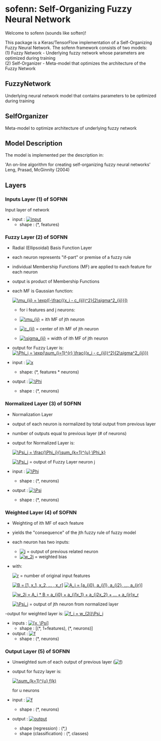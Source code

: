 # sofenn: Self-Organizing Fuzzy Neural Network

Welcome to sofenn (sounds like soften)! 

This package is a Keras/TensorFlow implementation of a Self-Organizing Fuzzy Neural Network. The sofenn framework 
consists of two models:
<br /> (1) Fuzzy Network - Underlying fuzzy network whose parameters are optimized during training
<br /> (2) Self-Organizer - Meta-model that optimizes the architecture of the Fuzzy Network

## FuzzyNetwork
Underlying neural network model that contains parameters to be optimized during training

## SelfOrganizer
Meta-model to optimize architecture of underlying fuzzy network

## Model Description
The model is implemented per the description in:
<br />

'An on-line algorithm for creating self-organizing fuzzy neural networks\'
<br /> Leng, Prasad, McGinnity (2004)

## Layers

### Inputs Layer (1) of SOFNN
Input layer of network

- input : <a href="https://www.codecogs.com/eqnedit.php?latex=input" target="_blank"><img src="https://latex.codecogs.com/gif.latex?input" title="input" /></a>
    - shape  : (*, features)

### Fuzzy Layer (2) of SOFNN
- Radial (Ellipsoidal) Basis Function Layer
- each neuron represents "if-part" or premise of a fuzzy rule
- individual Membership Functions (MF) are applied to each feature for each neuron
- output is product of Membership Functions
- each MF is Gaussian function:

    <a href="https://www.codecogs.com/eqnedit.php?latex=\mu_{ij}&space;=&space;\exp([-\frac{(x_i&space;-&space;c_{ij})^2}{2\sigma^2_{ij}}])" target="_blank"><img src="https://latex.codecogs.com/gif.latex?\mu_{ij}&space;=&space;\exp([-\frac{(x_i&space;-&space;c_{ij})^2}{2\sigma^2_{ij}}])" title="\mu_{ij} = \exp([-\frac{(x_i - c_{ij})^2}{2\sigma^2_{ij}}])" /></a>
    - for i features and  j neurons:

    - <a href="https://www.codecogs.com/eqnedit.php?latex=\mu_{ij}" target="_blank"><img src="https://latex.codecogs.com/gif.latex?\mu_{ij}" title="\mu_{ij}" /></a>    = ith MF of jth neuron

    - <a href="https://www.codecogs.com/eqnedit.php?latex=c_{ij}" target="_blank"><img src="https://latex.codecogs.com/gif.latex?c_{ij}" title="c_{ij}" /></a> = center of ith MF of jth neuron

    - <a href="https://www.codecogs.com/eqnedit.php?latex=\sigma_{ij}" target="_blank"><img src="https://latex.codecogs.com/gif.latex?\sigma_{ij}" title="\sigma_{ij}" /></a> = width of ith MF of jth neuron

- output for Fuzzy Layer is:
    <a href="https://www.codecogs.com/eqnedit.php?latex=\Phi_j&space;=&space;\exp(\sum_{i=1}^{r}&space;\frac{(x_i&space;-&space;c_{ij})^2}{2\sigma^2_{ij}})" target="_blank"><img src="https://latex.codecogs.com/gif.latex?\Phi_j&space;=&space;\exp(\sum_{i=1}^{r}&space;\frac{(x_i&space;-&space;c_{ij})^2}{2\sigma^2_{ij}})" title="\Phi_j = \exp(\sum_{i=1}^{r} \frac{(x_i - c_{ij})^2}{2\sigma^2_{ij}})" /></a>
    
- input : <a href="https://www.codecogs.com/eqnedit.php?latex=x" target="_blank"><img src="https://latex.codecogs.com/gif.latex?x" title="x" /></a>
    - shape: (*, features * neurons)
- output : <a href="https://www.codecogs.com/eqnedit.php?latex=\Phi" target="_blank"><img src="https://latex.codecogs.com/gif.latex?\Phi" title="\Phi" /></a>
    - shape : (*, neurons)

### Normalized Layer (3) of SOFNN
- Normalization Layer

- output of each neuron is normalized by total output from previous layer
- number of outputs equal to previous layer (# of neurons)
- output for Normalized Layer is:

    <a href="https://www.codecogs.com/eqnedit.php?latex=\Psi_j&space;=&space;\frac{\Phi_j}{\sum_{k=1}^{u}&space;\Phi_k}" target="_blank"><img src="https://latex.codecogs.com/gif.latex?\Psi_j&space;=&space;\frac{\Phi_j}{\sum_{k=1}^{u}&space;\Phi_k}" title="\Psi_j = \frac{\Phi_j}{\sum_{k=1}^{u} \Phi_k}" /></a>

    <a href="https://www.codecogs.com/eqnedit.php?latex=\Psi_j" target="_blank"><img src="https://latex.codecogs.com/gif.latex?\Psi_j" title="\Psi_j" /></a> = output of Fuzzy Layer neuron j

- input : <a href="https://www.codecogs.com/eqnedit.php?latex=\Phi" target="_blank"><img src="https://latex.codecogs.com/gif.latex?\Phi" title="\Phi" /></a>
    - shape  : (*, neurons)
- output : <a href="https://www.codecogs.com/eqnedit.php?latex=\Psi" target="_blank"><img src="https://latex.codecogs.com/gif.latex?\Psi" title="\Psi" /></a>
    - shape : (*, neurons)

### Weighted Layer (4) of SOFNN
- Weighting of ith MF of each feature

- yields the "consequence" of the jth fuzzy rule of fuzzy model
- each neuron has two inputs:
    - <a href="https://www.codecogs.com/eqnedit.php?latex=j" target="_blank"><img src="https://latex.codecogs.com/gif.latex?j" title="j" /></a> = output of previous related neuron
    - <a href="https://www.codecogs.com/eqnedit.php?latex=w_2j" target="_blank"><img src="https://latex.codecogs.com/gif.latex?w_2j" title="w_2j" /></a> = weighted bias 
- with:
    
    <a href="https://www.codecogs.com/eqnedit.php?latex=r" target="_blank"><img src="https://latex.codecogs.com/gif.latex?r" title="r" /></a>      = number of original input features

    <a href="https://www.codecogs.com/eqnedit.php?latex=B&space;=&space;[1,&space;x_1,&space;x_2,&space;...&space;,&space;x_r]" target="_blank"><img src="https://latex.codecogs.com/gif.latex?B&space;=&space;[1,&space;x_1,&space;x_2,&space;...&space;,&space;x_r]" title="B = [1, x_1, x_2, ... , x_r]" /></a>
    <a href="https://www.codecogs.com/eqnedit.php?latex=A_j&space;=&space;[a_{j0},&space;a_{j1},&space;a_{j2},&space;...,&space;a_{jr}]" target="_blank"><img src="https://latex.codecogs.com/gif.latex?A_j&space;=&space;[a_{j0},&space;a_{j1},&space;a_{j2},&space;...,&space;a_{jr}]" title="A_j = [a_{j0}, a_{j1}, a_{j2}, ..., a_{jr}]" /></a>

    <a href="https://www.codecogs.com/eqnedit.php?latex=w_2j&space;=&space;A_j&space;*&space;B&space;=&space;a_{j0}&space;&plus;&space;a_{j1x_1}&space;&plus;&space;a_{j2x_2}&space;&plus;&space;...&space;&plus;&space;a_{jr}x_r" target="_blank"><img src="https://latex.codecogs.com/gif.latex?w_2j&space;=&space;A_j&space;*&space;B&space;=&space;a_{j0}&space;&plus;&space;a_{j1x_1}&space;&plus;&space;a_{j2x_2}&space;&plus;&space;...&space;&plus;&space;a_{jr}x_r" title="w_2j = A_j * B = a_{j0} + a_{j1x_1} + a_{j2x_2} + ... + a_{jr}x_r" /></a>

    <a href="https://www.codecogs.com/eqnedit.php?latex=\Psi_j" target="_blank"><img src="https://latex.codecogs.com/gif.latex?\Psi_j" title="\Psi_j" /></a> = output of jth neuron from
            normalized layer

-output for weighted layer is:
    <a href="https://www.codecogs.com/eqnedit.php?latex=f_j&space;=&space;w_{2j}\Psi_j" target="_blank"><img src="https://latex.codecogs.com/gif.latex?f_j&space;=&space;w_{2j}\Psi_j" title="f_j = w_{2j}\Psi_j" /></a>

- inputs : <a href="https://www.codecogs.com/eqnedit.php?latex=[x,&space;\Psi]" target="_blank"><img src="https://latex.codecogs.com/gif.latex?[x,&space;\Psi]" title="[x, \Psi]" /></a>
    - shape  : \[(\*, 1+features), (*, neurons)]
- output : <a href="https://www.codecogs.com/eqnedit.php?latex=f" target="_blank"><img src="https://latex.codecogs.com/gif.latex?f" title="f" /></a>
    - shape : (*, neurons)


###     Output Layer (5) of SOFNN
- Unweighted sum of each output of previous layer (<a href="https://www.codecogs.com/eqnedit.php?latex=f" target="_blank"><img src="https://latex.codecogs.com/gif.latex?f" title="f" /></a>)

- output for fuzzy layer is:

    <a href="https://www.codecogs.com/eqnedit.php?latex=\sum_{k=1}^{u}&space;f(k)" target="_blank"><img src="https://latex.codecogs.com/gif.latex?\sum_{k=1}^{u}&space;f(k)" title="\sum_{k=1}^{u} f(k)" /></a>
            
    for u neurons
    
- input : <a href="https://www.codecogs.com/eqnedit.php?latex=f" target="_blank"><img src="https://latex.codecogs.com/gif.latex?f" title="f" /></a>
    - shape  : (*, neurons)
- output : <a href="https://www.codecogs.com/eqnedit.php?latex=output" target="_blank"><img src="https://latex.codecogs.com/gif.latex?output" title="output" /></a>
    - shape (regression) : (*,)
    - shape (classification) : (*, classes)